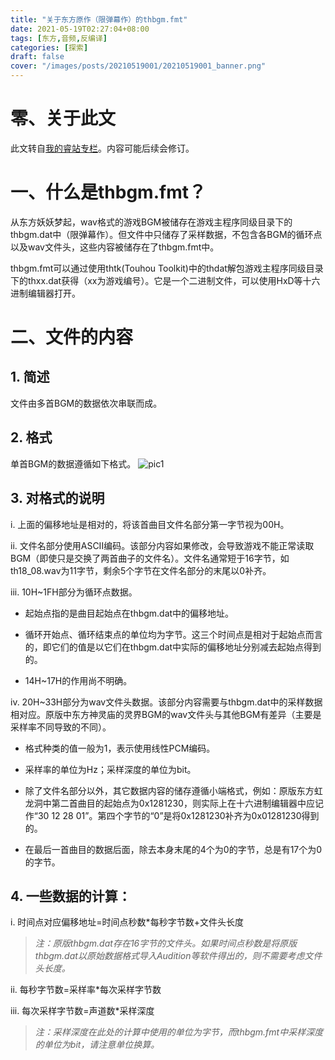 ```yaml
---
title: "关于东方原作（限弹幕作）的thbgm.fmt"
date: 2021-05-19T02:27:04+08:00
tags: [东方,音频,反编译]
categories: [探索]
draft: false
cover: "/images/posts/20210519001/20210519001_banner.png"
---
```

# 零、关于此文

此文转自[我的睿站专栏](https://www.bilibili.com/read/cv11482357)。内容可能后续会修订。

# 一、什么是thbgm.fmt？

从东方妖妖梦起，wav格式的游戏BGM被储存在游戏主程序同级目录下的thbgm.dat中（限弹幕作）。但文件中只储存了采样数据，不包含各BGM的循环点以及wav文件头，这些内容被储存在了thbgm.fmt中。

thbgm.fmt可以通过使用thtk(Touhou Toolkit)中的thdat解包游戏主程序同级目录下的thxx.dat获得（xx为游戏编号）。它是一个二进制文件，可以使用HxD等十六进制编辑器打开。


# 二、文件的内容
## 1. 简述

文件由多首BGM的数据依次串联而成。

## 2. 格式

单首BGM的数据遵循如下格式。
![pic1](/images/posts/20210519001/20210519001_pic1.jpg)

## 3. 对格式的说明

i. 上面的偏移地址是相对的，将该首曲目文件名部分第一字节视为00H。

ii. 文件名部分使用ASCII编码。该部分内容如果修改，会导致游戏不能正常读取BGM（即使只是交换了两首曲子的文件名）。文件名通常短于16字节，如th18_08.wav为11字节，剩余5个字节在文件名部分的末尾以0补齐。

iii. 10H~1FH部分为循环点数据。

- 起始点指的是曲目起始点在thbgm.dat中的偏移地址。 

- 循环开始点、循环结束点的单位均为字节。这三个时间点是相对于起始点而言的，即它们的值是以它们在thbgm.dat中实际的偏移地址分别减去起始点得到的。  

- 14H~17H的作用尚不明确。

iv. 20H~33H部分为wav文件头数据。该部分内容需要与thbgm.dat中的采样数据相对应。原版中东方神灵庙的灵界BGM的wav文件头与其他BGM有差异（主要是采样率不同导致的不同）。

- 格式种类的值一般为1，表示使用线性PCM编码。

- 采样率的单位为Hz；采样深度的单位为bit。

- 除了文件名部分以外，其它数据内容的储存遵循小端格式，例如：原版东方虹龙洞中第二首曲目的起始点为0x1281230，则实际上在十六进制编辑器中应记作“30 12 28 01”。第四个字节的“0”是将0x1281230补齐为0x01281230得到的。

- 在最后一首曲目的数据后面，除去本身末尾的4个为0的字节，总是有17个为0的字节。

## 4. 一些数据的计算：

i. 时间点对应偏移地址=时间点秒数*每秒字节数+文件头长度

> *注：原版thbgm.dat存在16字节的文件头。如果时间点秒数是将原版thbgm.dat以原始数据格式导入Audition等软件得出的，则不需要考虑文件头长度。*

ii. 每秒字节数=采样率*每次采样字节数

iii. 每次采样字节数=声道数*采样深度

> *​注：采样深度在此处的计算中使用的单位为字节，而thbgm.fmt中采样深度的单位为bit，请注意单位换算。*

